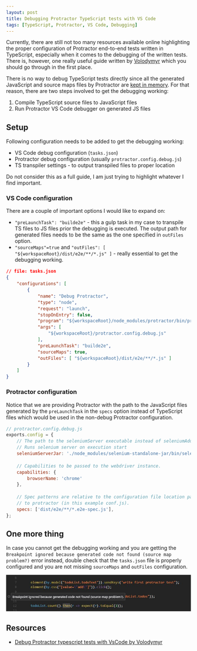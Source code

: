 ```yaml
---
layout: post
title: Debugging Protractor TypeScript tests with VS Code
tags: [TypeScript, Protractor, VS Code, Debugging]
---
```


Currently, there are still not too many resources available online highlighting the proper configuration of Protractor end-to-end tests written in TypeScript, especially when it comes to the debugging of the written tests. There is, however, one really useful guide written by [Volodymyr][volodymyr-debug-ts] which you should go through in the first place.

There is no way to debug TypeScript tests directly since all the generated JavaScript and source maps files by Protractor are [kept in memory](https://github.com/TypeStrong/ts-node/issues/46). For that reason, there are two steps involved to get the debugging working:

1. Compile TypeScript source files to JavaScript files
1. Run Protractor VS Code debugger on generated JS files

## Setup

Following configuration needs to be added to get the debugging working:

* VS Code debug configuration (`tasks.json`)
* Protractor debug configuration (usually `protractor.config.debug.js`)
* TS transpiler settings - to output transpiled files to proper location

Do not consider this as a full guide, I am just trying to highlight whatever I find important.

### VS Code configuration

There are a couple of important options I would like to expand on:

* `"preLaunchTask": "builde2e"` - this a gulp task in my case to transpile TS files to JS files prior the debugging is executed. The output path for generated files needs to be the same as the one specified in `outFiles` option.
* `"sourceMaps"=true` and `"outFiles": [ "${workspaceRoot}/dist/e2e/**/*.js" ]` - really essential to get the debugging working.

```json
// file: tasks.json
{
    "configurations": [
        {
            "name": "Debug Protractor",
            "type": "node",
            "request": "launch",
            "stopOnEntry": false,
            "program": "${workspaceRoot}/node_modules/protractor/bin/protractor",
            "args": [
                "${workspaceRoot}/protractor.config.debug.js"
            ],
            "preLaunchTask": "builde2e",
            "sourceMaps": true,
            "outFiles": [ "${workspaceRoot}/dist/e2e/**/*.js" ]
        }
    ]
}
```

### Protractor configuration

 Notice that we are providing Protractor with the path to the JavaScript files generated by the `preLaunchTask` in the `specs` option instead of TypeScript files which would be used in the non-debug Protractor configuration.

```js
// protractor.config.debug.js
exports.config = {
    // The path to the seleniumServer executable instead of seleniumAddress.
    // Runs selenium server on execution start
    seleniumServerJar: './node_modules/selenium-standalone-jar/bin/selenium-server-standalone-3.0.1.jar',

    // Capabilities to be passed to the webdriver instance.
    capabilities: {
        browserName: 'chrome'
    },

    // Spec patterns are relative to the configuration file location passed
    // to protractor (in this example conf.js).
    specs: ['dist/e2e/**/*.e2e-spec.js'],
};

```

## One more thing

In case you cannot get the debugging working and you are getting the `Breakpoint ignored because generated code not found (source map problem?)` error instead, double check that the `tasks.json` file is properly configured and you are not missing `sourceMaps` and `outFiles` configuration.

![alt text](/img/protractor_error.jpg "Breakpoint ignored issue")

## Resources

* [Debug Protractor typescript tests with VsCode by Volodymyr][volodymyr-debug-ts]

[//]: <> (Resource list)
[volodymyr-debug-ts]: http://www.bilyachat.com/2017/01/debug-protractor-typescript-tests-with.html